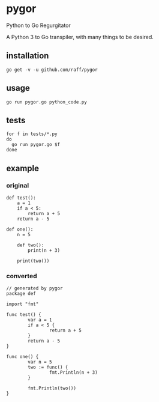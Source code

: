 # pygor
Python to Go Regurgitator

A Python 3 to Go transpiler, with many things to be desired.

## installation

    go get -v -u github.com/raff/pygor
    
## usage

    go run pygor.go python_code.py
    
## tests

    for f in tests/*.py
    do
      go run pygor.go $f
    done

## example

### original
    def test():
        a = 1
        if a < 5:
            return a + 5
        return a - 5

    def one():
        n = 5

        def two():
            print(n + 3)

        print(two())

### converted
    // generated by pygor
    package def

    import "fmt"

    func test() {
            var a = 1
            if a < 5 {
                    return a + 5
            }
            return a - 5
    } 

    func one() {
            var n = 5
            two := func() {
                    fmt.Println(n + 3)
            }

            fmt.Println(two())
    } 
